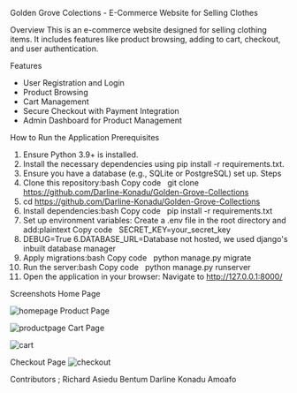 Golden Grove Colections - E-Commerce Website for Selling Clothes

Overview
This is an e-commerce website designed for selling clothing items.
It includes features like product browsing, adding to cart, checkout, and user authentication.

Features
* User Registration and Login
* Product Browsing
* Cart Management
* Secure Checkout with Payment Integration
* Admin Dashboard for Product Management

How to Run the Application
Prerequisites
1. Ensure Python 3.9+ is installed.
2. Install the necessary dependencies using pip install -r requirements.txt.
3. Ensure you have a database (e.g., SQLite or PostgreSQL) set up.
Steps
1. Clone this repository:bash Copy code   git clone https://github.com/Darline-Konadu/Golden-Grove-Collections
2. cd https://github.com/Darline-Konadu/Golden-Grove-Collections
3. Install dependencies:bash Copy code   pip install -r requirements.txt
4. Set up environment variables: Create a .env file in the root directory and add:plaintext Copy code   SECRET_KEY=your_secret_key
5. DEBUG=True
6.DATABASE_URL=Database not hosted, we used django's inbuilt database manager   
7. Apply migrations:bash Copy code   python manage.py migrate
8. Run the server:bash Copy code   python manage.py runserver
9. Open the application in your browser: Navigate to http://127.0.0.1:8000/

Screenshots
Home Page

![homepage](https://github.com/user-attachments/assets/78befef1-0bb5-4c47-b48e-bae585a91cfe)
Product Page

![productpage](https://github.com/user-attachments/assets/7574b578-35f5-41f6-97b1-82a315810b01)
Cart Page

![cart](https://github.com/user-attachments/assets/70b7bbdd-1568-4006-bce7-28343fe45ee5)


Checkout Page
![checkout](https://github.com/user-attachments/assets/2eed436a-44ad-40f2-845c-601c186f1773)





Contributors ;
Richard Asiedu Bentum
Darline Konadu Amoafo
